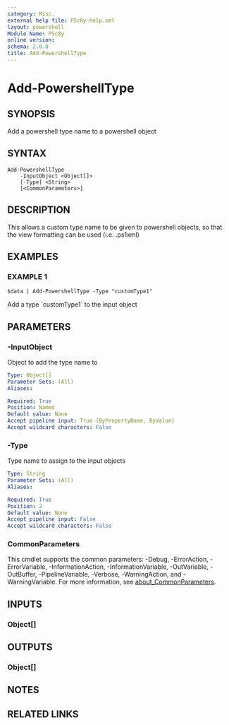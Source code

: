```yaml
---
category: Misc.
external help file: PSc8y-help.xml
layout: powershell
Module Name: PSc8y
online version:
schema: 2.0.0
title: Add-PowershellType
---
```


# Add-PowershellType

## SYNOPSIS
Add a powershell type name to a powershell object

## SYNTAX

```
Add-PowershellType
	-InputObject <Object[]>
	[-Type] <String>
	[<CommonParameters>]
```

## DESCRIPTION
This allows a custom type name to be given to powershell objects, so that the view formatting can be used (i.e.
.ps1xml)

## EXAMPLES

### EXAMPLE 1
```
$data | Add-PowershellType -Type "customType1"
```

Add a type \`customType1\` to the input object

## PARAMETERS

### -InputObject
Object to add the type name to

```yaml
Type: Object[]
Parameter Sets: (All)
Aliases:

Required: True
Position: Named
Default value: None
Accept pipeline input: True (ByPropertyName, ByValue)
Accept wildcard characters: False
```

### -Type
Type name to assign to the input objects

```yaml
Type: String
Parameter Sets: (All)
Aliases:

Required: True
Position: 2
Default value: None
Accept pipeline input: False
Accept wildcard characters: False
```

### CommonParameters
This cmdlet supports the common parameters: -Debug, -ErrorAction, -ErrorVariable, -InformationAction, -InformationVariable, -OutVariable, -OutBuffer, -PipelineVariable, -Verbose, -WarningAction, and -WarningVariable. For more information, see [about_CommonParameters](http://go.microsoft.com/fwlink/?LinkID=113216).

## INPUTS

### Object[]
## OUTPUTS

### Object[]
## NOTES

## RELATED LINKS
